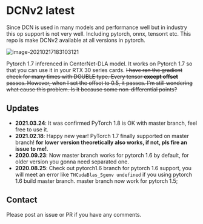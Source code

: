 # DCNv2 latest



Since DCN is used in many models and performance well but in industry this op support is not very well. Including pytorch, onnx, tensorrt etc. This repo is make DCNv2 available at all versions in pytorch.

![image-20210217183103121](https://gitee.com/jinfagang/picbed/raw/master/img/image-20210217183103121.png)

Pytorch 1.7 inferenced in CenterNet-DLA model. It works on Pytorch 1.7 so that you can use it in your RTX 30 series cards.
<s>I have ran the gradient check for many times with DOUBLE type. Every tensor **except offset** passes.
However, when I set the offset to 0.5, it passes. I'm still wondering what cause this problem. Is it because some
non-differential points? </s>

## Updates

- **2021.03.24**: It was confirmed PyTorch 1.8 is OK with master branch, feel free to use it.
- **2021.02.18**: Happy new year! PyTorch 1.7 finally supported on master branch! **for lower version theoretically also works, if not, pls fire an issue to me!**.
- **2020.09.23**: Now master branch works for pytorch 1.6 by default, for older version you gonna need separated one.
- **2020.08.25**: Check out pytorch1.6 branch for pytorch 1.6 support, you will meet an error like `THCudaBlas_Sgemv undefined` if you using pytorch 1.6 build master branch. master branch now work for pytorch 1.5;



## Contact
Please post an issue or PR if you have any comments.